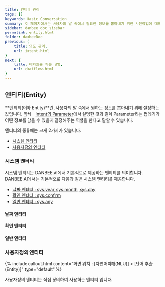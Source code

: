 ```yaml
---
title: 엔티티 관리
tags: []
keywords: Basic Conversation
summary: 이 페이지에서는 사용자의 말 속에서 필요한 정보를 뽑아내기 위한 사전작업에 대하여 알 수 있습니다.
sidebar: danbee_doc_sidebar
permalink: entity.html
folder: danbeeDoc
previous: {
    title: 의도 관리, 
    url: intent.html
}
next: {
    title: 대화흐름 기본 설명,
    url: chatflow.html
}
---
```


## 엔티티(Entity)

**엔티티(이하 Entity)**란, 사용자의 말 속에서 원하는 정보를 뽑아내기 위해 설정하는 값입니다. 앞서 <span style="color:#f69023;"><i class="fa fa-external-link-square" aria-hidden="true" style="margin:0px 5px"></i>[Intent의 Parameter](intent.html#파라미터parameter)</span>에서 설명한 것과 같이 Parameter라는 껍데기가 어떤 정보를 담을 수 있을지 결정해주는 역할을 한다고 말할 수 있습니다.<br/>

엔티티의 종류에는 크게 2가지가 있습니다.
- [시스템 엔티티](entity.html#시스템-엔티티)
- [사용자정의 엔티티](entity.html#사용자정의-엔티티)

### 시스템 엔티티
시스템 엔티티는 DANBEE.AI에서 기본적으로 제공하는 엔티티를 의미합니다. DANBEE.AI에서는 기본적으로 다음과 같은 시스템 엔티티를 제공합니다.
- [날짜 엔티티 : sys.year, sys.month, sys.day](entity.html#날짜-엔티티)
- [확인 엔티티 : sys.confirm](entity.html#확인-엔티티)
- [일반 엔티티 : sys.any](entity.html#일반-엔티티)

#### 날짜 엔티티



#### 확인 엔티티

#### 일반 엔티티

### 사용자정의 엔티티

{% include callout.html content="화면 위치 : [자연어이해(NLU)] > [단어 추출(Entity)]" type="default" %}

사용자정의 엔티티는 직접 정의하여 사용하는 엔티티 입니다.




